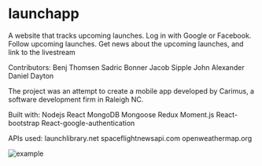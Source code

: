 # launchapp

A website that tracks upcoming launches. Log in with Google or Facebook. Follow upcoming launches. Get news about the upcoming launches, and link to the livestream

Contributors:
Benj Thomsen
Sadric Bonner
Jacob Sipple
John Alexander
Daniel Dayton

The project was an attempt to create a mobile app developed by Carimus, a software development firm in Raleigh NC.

Built with:
Nodejs
React
MongoDB
Mongoose
Redux
Moment.js
React-bootstrap
React-google-authentication

APIs used:
launchlibrary.net
spaceflightnewsapi.com
openweathermap.org

![example](https://user-images.githubusercontent.com/44746908/58358411-c76e0000-7e4c-11e9-8316-3eab169e42aa.gif)
